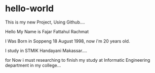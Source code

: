 # hello-world
This is my new Project, Using Github....

Hello My Name is Fajar Fattahul Rachmat

I Was Born in Soppeng 18 August 1998, now i'm 20 years old.

I study in STMIK Handayani Makassar....

for Now i must researching to finish my study at Informatic Engineering department in my college...
